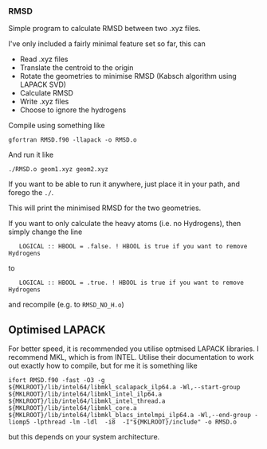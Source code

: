 ### RMSD

Simple program to calculate RMSD between two .xyz files.

I've only included a fairly minimal feature set so far, this can

- Read .xyz files
- Translate the centroid to the origin
- Rotate the geometries to minimise RMSD (Kabsch algorithm using LAPACK SVD)
- Calculate RMSD
- Write .xyz files
- Choose to ignore the hydrogens

Compile using something like
```
gfortran RMSD.f90 -llapack -o RMSD.o
```
And run it like
```
./RMSD.o geom1.xyz geom2.xyz
```
If you want to be able to run it anywhere, just place it in your path, and forego the `./`.

This will print the minimised RMSD for the two geometries.

If you want to only calculate the heavy atoms (i.e. no Hydrogens), then simply change the line
```
   LOGICAL :: HBOOL = .false. ! HBOOL is true if you want to remove Hydrogens
```
to 
```
   LOGICAL :: HBOOL = .true. ! HBOOL is true if you want to remove Hydrogens
```
and recompile (e.g. to `RMSD_NO_H.o`)


## Optimised LAPACK

For better speed, it is recommended you utilise optmised LAPACK libraries. I recommend MKL, which is from INTEL. Utilise their documentation to work out exactly how to compile, but for me it is something like

```
ifort RMSD.f90 -fast -O3 -g ${MKLROOT}/lib/intel64/libmkl_scalapack_ilp64.a -Wl,--start-group ${MKLROOT}/lib/intel64/libmkl_intel_ilp64.a ${MKLROOT}/lib/intel64/libmkl_intel_thread.a ${MKLROOT}/lib/intel64/libmkl_core.a ${MKLROOT}/lib/intel64/libmkl_blacs_intelmpi_ilp64.a -Wl,--end-group -liomp5 -lpthread -lm -ldl  -i8  -I"${MKLROOT}/include" -o RMSD.o 
```
but this depends on your system architecture.
